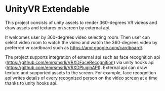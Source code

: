 # UnityVR Extendable

This project consists of unity assets to render 360-degrees VR videos and draw assets and textures on screen by external api.

It welcomes user by 360-degrees video selecting room.
Then user can select video room to watch the video and watch the 360-degrees video by preferred vr cardboard such as https://arvr.google.com/cardboard/.

The project supports integration of external api such as face recognition api (https://github.com/emrsmsrli/VRXDFaceRecognition) via unity hooks api (https://github.com/emrsmsrli/VRXDPluginAPI).
External api can draw texture and supported assets to the screen.
For example, face recognition api writes details of every recognized person on the video screen at a time thanks to unity hooks api.
